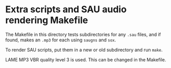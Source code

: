 Extra scripts and SAU audio rendering Makefile
==============================================

The Makefile in this directory tests subdirectories for any `.sau` files,
and if found, makes an `.mp3` for each using `saugns` and `sox`.

To render SAU scripts, put them in a new or old subdirectory and run `make`.

LAME MP3 VBR quality level 3 is used. This can be changed in the Makefile.
